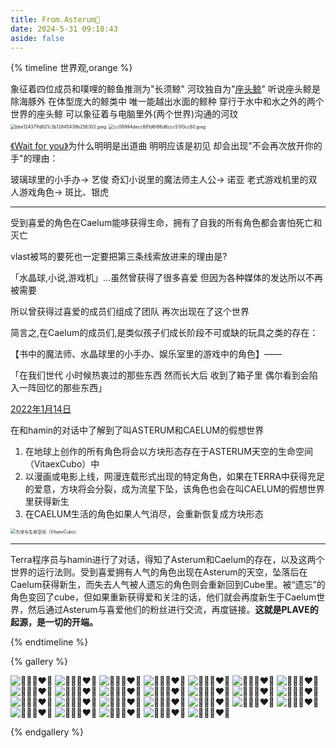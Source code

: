 ```yaml
---
title: From.Asterum🌌
date: 2024-5-31 09:18:43
aside: false
---
```

{% timeline 世界观,orange %}

<!-- timeline 长须鲸&座头鲸 -->

象征着四位成员和噗哩的鲸鱼推测为"长须鲸" 河玟独自为"[座头鲸](https://weibo.com/3251547692/5042634735222794)"
听说座头鲸是除海豚外 在体型庞大的鲸类中 唯一能越出水面的鲸种
穿行于水中和水之外的两个世界的座头鲸 可以象征着与电脑里外(两个世界)沟通的河玟
<img src="https://i2.mjj.rip/2024/06/09/bbe124371fd821c3b12845439b256302.jpeg" alt="bbe124371fd821c3b12845439b256302.jpeg" style="zoom:50%;" />
<img src="https://i2.mjj.rip/2024/06/09/cc08994decc881d6f86d6ccc53f0cc60.jpeg" alt="cc08994decc881d6f86d6ccc53f0cc60.jpeg" style="zoom:50%;" />

<!-- endtimeline -->

<!-- timeline WFY -->

[《Wait for you》](https://weibo.com/3251547692/5042592456382180)为什么明明是出道曲 明明应该是初见 却会出现"不会再次放开你的手"的理由：

玻璃球里的小手办→ 艺俊
奇幻小说里的魔法师主人公→ 诺亚
老式游戏机里的双人游戏角色→ 斑比、银虎

------

受到喜爱的角色在Caelum能哆获得生命，拥有了自我的所有角色都会害怕死亡和灭亡

vlast被骂的要死也一定要把第三条线索放进来的理由是?

「水晶球,小说,游戏机」...虽然曾获得了很多喜爱 但因为各种媒体的发达所以不再被需要

所以曾获得过喜爱的成员们组成了团队 再次出现在了这个世界

简言之,在Caelum的成员们,是类似孩子们成长阶段不可或缺的玩具之类的存在：

【书中的魔法师、水晶球里的小手办、娱乐室里的游戏中的角色】——

「在我们世代 小时候热衷过的那些东西 然而长大后 收到了箱子里 偶尔看到会陷入一阵回忆的那些东西」

<!-- endtimeline -->

<!-- timeline ASTERUM&CAELUM -->

[2022年1月14日](https://weibo.com/7889250653/5038944020859880)

在和hamin的对话中了解到了叫ASTERUM和CAELUM的假想世界

1. 在地球上创作的所有角色将会以方块形态存在于ASTERUM天空的生命空间（VitaexCubo）中
2. 以漫画或电影上线，网漫连载形式出现的特定角色，如果在TERRA中获得充足的爱意，方块将会分裂，成为流星下坠，该角色也会在叫CAELUM的假想世界里获得新生
3. 在CAELUM生活的角色如果人气消尽，会重新恢复成方块形态

<img src="https://img.picui.cn/free/2024/06/01/665b0cd8292cc.jpg" alt="方块与生命空间（VitaexCubo）" style="zoom:50%;" />

------

Terra程序员与hamin进行了对话，得知了Asterum和Caelum的存在，以及这两个世界的运行法则。受到喜爱拥有人气的角色出现在Asterum的天空，坠落后在Caelum获得新生，而失去人气被人遗忘的角色则会重新回到Cube里。被“遗忘”的角色变回了cube，但如果重新获得爱和关注的话，他们就会再度新生于Caelum世界，然后通过Asterum与喜爱他们的粉丝进行交流，再度链接。**这就是PLAVE的起源，是一切的开端。**

<!-- endtimeline -->

{% endtimeline %}





{% gallery %}

![💙💜💗❤️🖤](https://img2.imgtp.com/2024/05/31/1YpbszDC.jpg)
![💙💜💗❤️🖤](https://img2.imgtp.com/2024/05/31/k6aLgHst.jpg)
![💙💜💗❤️🖤](https://img2.imgtp.com/2024/05/31/LaSTbDRj.jpg)
![💙💜💗❤️🖤](https://img2.imgtp.com/2024/05/31/g79IaTpv.jpg)
![💙💜💗❤️🖤](https://img2.imgtp.com/2024/05/31/I9r7jweE.jpg)
![💙💜💗❤️🖤](https://img2.imgtp.com/2024/05/31/NSFylxun.jpg)
![💙💜💗❤️🖤](https://img2.imgtp.com/2024/05/31/TOSIkvV0.jpg)
![💙💜💗❤️🖤](https://img2.imgtp.com/2024/05/31/3IZWzw1N.jpg)
![💙💜💗❤️🖤](https://img2.imgtp.com/2024/05/31/gQxPyCoO.jpg)
![💙💜💗❤️🖤](https://img2.imgtp.com/2024/05/31/qcQwQe79.jpg)
![💙💜💗❤️🖤](https://img2.imgtp.com/2024/05/31/NvT9yyjO.jpg)
![💙💜💗❤️🖤](https://img2.imgtp.com/2024/05/31/4mSowYzK.jpg)
![💙💜💗❤️🖤](https://img2.imgtp.com/2024/05/31/73SwUaJ8.jpg)
![💙💜💗❤️🖤](https://img2.imgtp.com/2024/05/31/B9xfxd00.jpg)
![💙💜💗❤️🖤](https://img2.imgtp.com/2024/05/31/d7Dtzjoc.jpg)
![💙💜💗❤️🖤](https://img2.imgtp.com/2024/05/31/WtzVT5gD.jpg)
![💙💜💗❤️🖤](https://img2.imgtp.com/2024/05/31/rApjaFo1.jpg)
![💙💜💗❤️🖤](https://img2.imgtp.com/2024/05/31/k9DZFih1.jpg)
![💙💜💗❤️🖤](https://img2.imgtp.com/2024/05/31/E0saMZHi.jpg)
![💙💜💗❤️🖤](https://img2.imgtp.com/2024/05/31/hVQC1ZDZ.jpg)
![💙💜💗❤️🖤](https://img2.imgtp.com/2024/05/31/MPHAF5yn.jpg)
![💙💜💗❤️🖤](https://img2.imgtp.com/2024/05/31/ImYRk1Fh.jpg)
![💙💜💗❤️🖤](https://img2.imgtp.com/2024/05/31/KWxU5jQQ.jpg)
![💙💜💗❤️🖤](https://img2.imgtp.com/2024/05/31/unV2PUv9.png)
![💙💜💗❤️🖤](https://img2.imgtp.com/2024/05/31/po7BRKEJ.jpg)
![💙💜💗❤️🖤](https://img2.imgtp.com/2024/05/31/S92G8yDi.jpg)

{% endgallery %}
